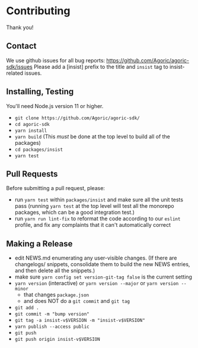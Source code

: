 # Contributing

Thank you!

## Contact

We use github issues for all bug reports:
https://github.com/Agoric/agoric-sdk/issues Please add a [insist]
prefix to the title and `insist` tag to insist-related issues.

## Installing, Testing

You'll need Node.js version 11 or higher. 

* `git clone https://github.com/Agoric/agoric-sdk/`
* `cd agoric-sdk`
* `yarn install`
* `yarn build` (This *must* be done at the top level to build all of
  the packages)
* `cd packages/insist`
* `yarn test`

## Pull Requests

Before submitting a pull request, please:

* run `yarn test` within `packages/insist` and make sure all the unit
  tests pass (running `yarn test` at the top level will test all the
  monorepo packages, which can be a good integration test.)
* run `yarn run lint-fix` to reformat the code according to our
  `eslint` profile, and fix any complaints that it can't automatically
  correct

## Making a Release

* edit NEWS.md enumerating any user-visible changes. (If there are
  changelogs/ snippets, consolidate them to build the new NEWS
  entries, and then delete all the snippets.)
* make sure `yarn config set version-git-tag false` is the current
  setting
* `yarn version` (interactive) or `yarn version --major` or `yarn version --minor`
  * that changes `package.json`
  * and does NOT do a `git commit` and `git tag`
* `git add .`
* `git commit -m "bump version"`
* `git tag -a insist-v$VERSION -m "insist-v$VERSION"`
* `yarn publish --access public`
* `git push`
* `git push origin insist-v$VERSION`
